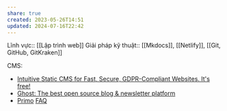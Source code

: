 ```yaml
---
share: true
created: 2023-05-26T14:51
updated: 2024-07-16T22:42
---
```

Lĩnh vực:: [[Lập trình web]]
Giải pháp kỹ thuật:: [[Mkdocs]], [[Netlify]], [[Git, GitHub, GitKraken]]

CMS:
- [Intuitive Static CMS for Fast, Secure, GDPR-Compliant Websites. It's free!](https://getpublii.com/)
- [Ghost: The best open source blog & newsletter platform](https://ghost.org/)
- [Primo](https://primo.so/)
[FAQ](https://getpublii.com/faq/)
